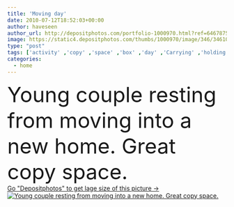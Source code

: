 ```yaml
---
title: 'Moving day'
date: 2010-07-12T18:52:03+00:00
author: haveseen
author_url: http://depositphotos.com/portfolio-1000970.html?ref=64678756
image: https://static4.depositphotos.com/thumbs/1000970/image/346/3461072/api_thumb_450.jpg?forcejpeg=true
type: "post"
tags: ['activity' ,'copy' ,'space' ,'box' ,'day' ,'Carrying' ,'holding' ,'person' ,'new' ,'one' ,'love' ,'girl' ,'female' ,'young' ,'smiling' ,'people' ,'laughing' ,'cheerful' ,'caucasian' ,'cardboard' ,'packing' ,'carton' ,'family' ,'man' ,'stack' ,'easter' ,'estate' ,'house' ,'office' ,'real' ,'domestic' ,'resting' ,'relax' ,'interior' ,'home' ,'couple' ,'moving' ,'woman' ,'boxes' ,'copyspace' ,'together' ,'indoors' ,'property' ,'floor' ,'apartment' ,'casual' ,'stacking' ,'laugh' ,'copy space' ,'move' ]
categories: 
  - home
---
```

<div aling="center">
            <font size="60"> Young couple resting from moving into a new home. Great copy space.</font>   
</div>
<div>
    <a href='https://depositphotos.com/3461072/stock-photo-moving-day.html?ref=64678756' target=_blank > Go "Depositphotos" to get lage size of this picture ->
        <img href='https://depositphotos.com/3461072/stock-photo-moving-day.html?ref=64678756' src='https://static4.depositphotos.com/1000970/346/i/950/depositphotos_3461072-stock-photo-moving-day.jpg?forcejpeg=true' alt='Young couple resting from moving into a new home. Great copy space.' >
    </a>
</div>

